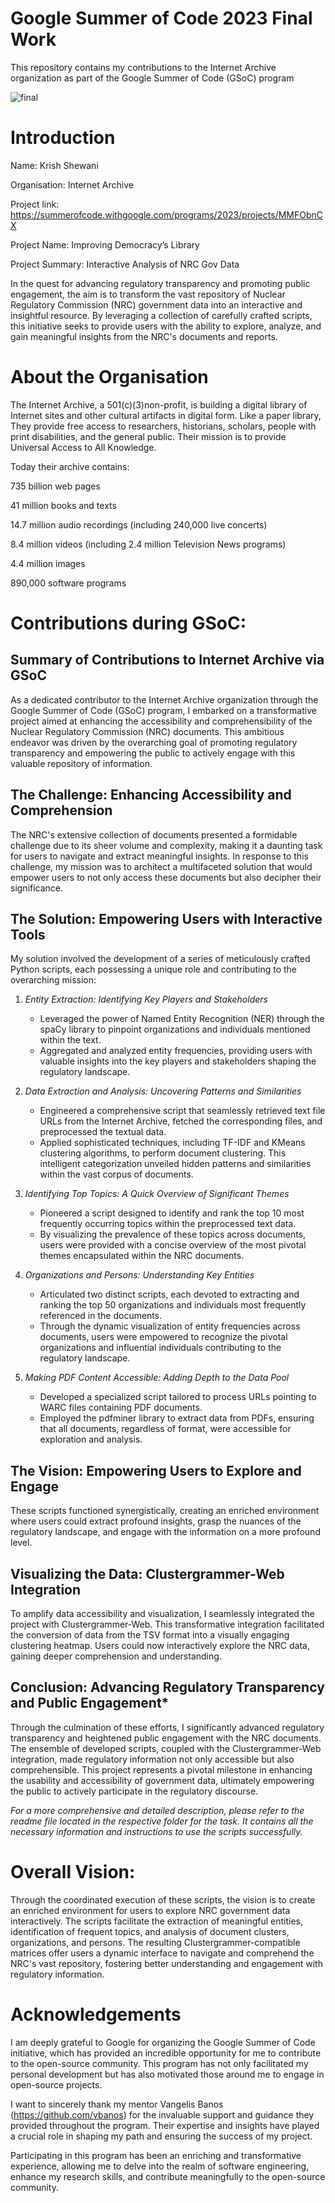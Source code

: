 # Google Summer of Code 2023 Final Work
This repository contains my contributions to the Internet Archive organization as part of the Google Summer of Code (GSoC) program 

![final](https://github.com/krish-910/GSoC_IA/assets/77330476/9148986c-d16a-4291-ba2c-029d0f85d4c0)

# Introduction
Name: Krish Shewani

Organisation: Internet Archive

Project link: https://summerofcode.withgoogle.com/programs/2023/projects/MMFObnCX 

Project Name: Improving Democracy’s Library

Project Summary: Interactive Analysis of NRC Gov Data

In the quest for advancing regulatory transparency and promoting public engagement, the aim is to transform the vast repository of Nuclear Regulatory Commission (NRC) government data into an interactive and insightful resource. By leveraging a collection of carefully crafted scripts, this initiative seeks to provide users with the ability to explore, analyze, and gain meaningful insights from the NRC's documents and reports.

# About the Organisation
The Internet Archive, a 501(c)(3)non-profit, is building a digital library of Internet sites and other cultural artifacts in digital form. Like a paper library, They provide free access to researchers, historians, scholars, people with print disabilities, and the general public. Their mission is to provide Universal Access to All Knowledge.

Today their archive contains:

735 billion web pages

41 million books and texts

14.7 million audio recordings (including 240,000 live concerts)

8.4 million videos (including 2.4 million Television News programs)

4.4 million images

890,000 software programs

# Contributions during GSoC:
## Summary of Contributions to Internet Archive via GSoC

As a dedicated contributor to the Internet Archive organization through the Google Summer of Code (GSoC) program, I embarked on a transformative project aimed at enhancing the accessibility and comprehensibility of the Nuclear Regulatory Commission (NRC) documents. This ambitious endeavor was driven by the overarching goal of promoting regulatory transparency and empowering the public to actively engage with this valuable repository of information.

## The Challenge: Enhancing Accessibility and Comprehension
The NRC's extensive collection of documents presented a formidable challenge due to its sheer volume and complexity, making it a daunting task for users to navigate and extract meaningful insights. In response to this challenge, my mission was to architect a multifaceted solution that would empower users to not only access these documents but also decipher their significance.

## The Solution: Empowering Users with Interactive Tools

My solution involved the development of a series of meticulously crafted Python scripts, each possessing a unique role and contributing to the overarching mission:

1. *Entity Extraction: Identifying Key Players and Stakeholders*
   - Leveraged the power of Named Entity Recognition (NER) through the spaCy library to pinpoint organizations and individuals mentioned within the text.
   - Aggregated and analyzed entity frequencies, providing users with valuable insights into the key players and stakeholders shaping the regulatory landscape.

2. *Data Extraction and Analysis: Uncovering Patterns and Similarities*
   - Engineered a comprehensive script that seamlessly retrieved text file URLs from the Internet Archive, fetched the corresponding files, and preprocessed the textual data.
   - Applied sophisticated techniques, including TF-IDF and KMeans clustering algorithms, to perform document clustering. This intelligent categorization unveiled hidden patterns and similarities within the vast corpus of documents.

3. *Identifying Top Topics: A Quick Overview of Significant Themes*
   - Pioneered a script designed to identify and rank the top 10 most frequently occurring topics within the preprocessed text data.
   - By visualizing the prevalence of these topics across documents, users were provided with a concise overview of the most pivotal themes encapsulated within the NRC documents.

4. *Organizations and Persons: Understanding Key Entities*
   - Articulated two distinct scripts, each devoted to extracting and ranking the top 50 organizations and individuals most frequently referenced in the documents.
   - Through the dynamic visualization of entity frequencies across documents, users were empowered to recognize the pivotal organizations and influential individuals contributing to the regulatory landscape.

5. *Making PDF Content Accessible: Adding Depth to the Data Pool*
   - Developed a specialized script tailored to process URLs pointing to WARC files containing PDF documents.
   - Employed the pdfminer library to extract data from PDFs, ensuring that all documents, regardless of format, were accessible for exploration and analysis.

## The Vision: Empowering Users to Explore and Engage
These scripts functioned synergistically, creating an enriched environment where users could extract profound insights, grasp the nuances of the regulatory landscape, and engage with the information on a more profound level.

## Visualizing the Data: Clustergrammer-Web Integration
To amplify data accessibility and visualization, I seamlessly integrated the project with Clustergrammer-Web. This transformative integration facilitated the conversion of data from the TSV format into a visually engaging clustering heatmap. Users could now interactively explore the NRC data, gaining deeper comprehension and understanding.

## Conclusion: Advancing Regulatory Transparency and Public Engagement*
Through the culmination of these efforts, I significantly advanced regulatory transparency and heightened public engagement with the NRC documents. The ensemble of developed scripts, coupled with the Clustergrammer-Web integration, made regulatory information not only accessible but also comprehensible. This project represents a pivotal milestone in enhancing the usability and accessibility of government data, ultimately empowering the public to actively participate in the regulatory discourse.


*For a more comprehensive and detailed description, please refer to the readme file located in the respective folder for the task. It contains all the necessary information and instructions to use the scripts successfully.*


# Overall Vision: 

Through the coordinated execution of these scripts, the vision is to create an enriched environment for users to explore NRC government data interactively. The scripts facilitate the extraction of meaningful entities, identification of frequent topics, and analysis of document clusters, organizations, and persons. The resulting Clustergrammer-compatible matrices offer users a dynamic interface to navigate and comprehend the NRC's vast repository, fostering better understanding and engagement with regulatory information.

# Acknowledgements
I am deeply grateful to Google for organizing the Google Summer of Code initiative, which has provided an incredible opportunity for me to contribute to the open-source community. This program has not only facilitated my personal development but has also motivated those around me to engage in open-source projects.

I want to sincerely thank my mentor Vangelis Banos (https://github.com/vbanos) for the invaluable support and guidance they provided throughout the program. Their expertise and insights have played a crucial role in shaping my path and ensuring the success of my project.

Participating in this program has been an enriching and transformative experience, allowing me to delve into the realm of software engineering, enhance my research skills, and contribute meaningfully to the open-source community.
